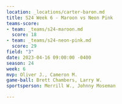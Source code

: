 ```yaml
---
location: _locations/carter-baron.md
title: S24 Week 6 - Maroon vs Neon Pink
teams-score:
- team: _teams/s24-maroon.md
  score: 18
- team: _teams/s24-neon-pink.md
  score: 29
field: "3"
date: 2023-04-16 09:00:00 -0400
season: 24
week: 6
mvp: Oliver J., Cameron M.
game-ball: Brett Chambers, Larry W.
sportsperson: Merrill W., Johnny Moseman

---
```

